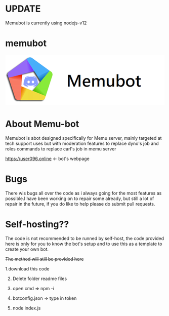 # UPDATE

Memubot is currently using nodejs-v12

# memubot
![](readmefiles/memu-bot-banner.png)

# About Memu-bot

Memubot is abot designed specifically for Memu server, mainly targeted at tech support uses but with moderation features to replace dyno's job and roles commands to replace carl's job in memu server

https://user096.online <- bot's webpage

# Bugs

There wis bugs all over the code as i always going for the most features as possible.I have been working on to repair some already, but still a lot of repair in the future, if you do like to help please do submit pull requests.

# Self-hosting??

The code is not recommended to be runned by self-host, the code provided here is only for you to know the bot's setup and to use this as a template to create your own bot.

~~The method will still be provided here~~

1.download this code

2. Delete folder readme files

3. open cmd => npm -i

4. botconfig.json => type in token

5. node index.js
